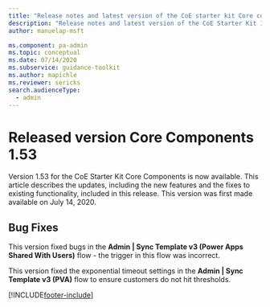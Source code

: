 ```yaml
---
title: "Release notes and latest version of the CoE starter kit Core components 1.53 | MicrosoftDocs"
description: "Release notes and latest version of the CoE Starter Kit 1.53."
author: manuelap-msft

ms.component: pa-admin
ms.topic: conceptual
ms.date: 07/14/2020
ms.subservice: guidance-toolkit
ms.author: mapichle
ms.reviewer: sericks
search.audienceType: 
  - admin
---
```


# Released version Core Components 1.53

Version 1.53 for the CoE Starter Kit Core Components is now available. This article describes the updates, including the new features and the fixes to existing functionality, included in this release. This version was first made available on July 14, 2020.

## Bug Fixes

This version fixed bugs in the **Admin | Sync Template v3 (Power Apps Shared With Users)** flow - the trigger in this flow was incorrect.

This version fixed the exponential timeout settings in the **Admin | Sync Template v3 (PVA)** flow to ensure customers do not hit thresholds.


[!INCLUDE[footer-include](../../../includes/footer-banner.md)]
